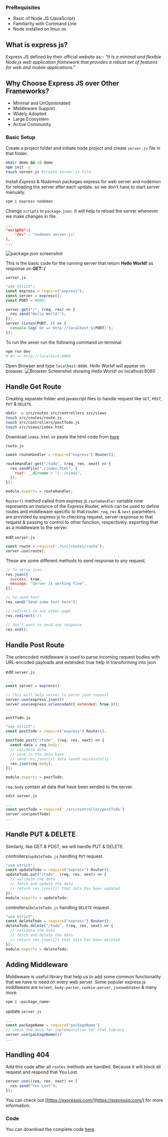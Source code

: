 ### PreRequisites

- Basic of Node JS (JavaScript)
- Familiarity with Command Line
- Node installed on linux os

## What is express js?

Express JS defined by their official website as:- _"It is a minimal and flexible Node.js web application framework that provides a robust set of features for web and mobile applications."_

## Why Choose Express JS over Other Frameworks?

- Minimal and UnOpinionated
- Middleware Support
- Widely Adopted
- Large Ecosystem
- Active Community

### Basic Setup

Create a project folder and initiate node project and create `server.js` file in that folder.

```bash
mkdir demo && cd demo
npm init -y
touch server.js #create server.js file
```

Install _Express_ & _Nodemon_ packages express for web server and nodemon for reloading the server after each update. so we don't have to start server
manually.

```bash
npm i express nodemon
```

Change `scripts` in `package.json`. It will help to reload the server whenever we make changes in file.

```json
...
"scripts":{
    "dev" : "nodemon server.js"
},
...
```

![package.json screenshot](https://dev-to-uploads.s3.amazonaws.com/uploads/articles/6fz1rxewna3w4dsyg09v.png)

This is the basic code for the running server that return **Hello World!** as response on **GET: /**

`server.js`

```javascript
"use strict";
const express = require("express");
const server = express();
const PORT = 8080;

server.get("/", (req, res) => {
  res.send("Hello World!");
});
server.listen(PORT, () => {
  console.log(`On => http://localhost:${PORT}`);
});
```

To run the sever run the following command on terminal.

```bash
npm run dev
# On => http://localhost:8080
```

Open Browser and type `localhost:8080`. _Hello World!_ will appear on browser.
![Browser Screenshot showing Hello World! on localhost:8080](https://dev-to-uploads.s3.amazonaws.com/uploads/articles/cd288tfrrjwsfw2e61v0.png)

## Handle Get Route

Creating separate folder and javascript files to handle request like `GET`, `POST`, `PUT` & `DELETE`.

```bash
mkdir -p src/routes src/controllers src/views
touch src/routes/route.js
touch src/controllers/postTodo.js
touch src/views/index.html
```

Download `index.html` or paste the html code from [here](https://github.com/thecaptaan/Blogs/blob/main/Express%20For%20Beginners/src/views/index.html)

`route.js`

```javascript
const routeHandler = require("express").Router();

routeHandler.get("/todo", (req, res, next) => {
  res.sendFile("./index.html", {
    root: __dirname + "/../views",
  });
});

module.exports = routeHandler;
```

`Router()` method called from express js.`routeHandler` variable now represents an instance of the Express Router, which can be used to define routes and middleware specific to that router. `req`, `res` & `next` parameters are provided by express js to checking request, server response to that request & passing to control to other function, respectively. exporting that as a middleware to the server.

edit `server.js`

```javascript
const route = require('./src/routes/route');
server.use(route);
```

These are some different methods to send response to any request.

```javascript
// To serve json
res.json({
  success: true,
  message: "Server is working fine",
});
```

```javascript
// to send text
res.send("Send some text here");
```

```javascript
// redirect to any other page
res.redirect('/)
```

```javascript
// don't want to send any response
res.end();
```

## Handle Post Route

The urlencoded middleware is used to parse incoming request bodies with URL-encoded payloads and extended: true help in transforming into json

edit `server.js`

```javascript
...
const server = express()

// this will help server to parse json request
server.use(express.json())
server.use(express.urlencoded({ extended: true }));
...
```

`postTodo.js`

```javascript
"use strict";
const postTodo = require("express").Router();

postTodo.post("/todo", (req, res, next) => {
  const data = req.body;
  // validate data
  // save in the data base
  // send res.json({}) data saved successfully
  res.json(req.body);
});

module.exports = postTodo;
```

`req.body` contain all data that have been sended to the server.

`edit server.js`

```javascript
...
const postTodo = require('./src/controller/postTodo')
server.use(postTodo)
...
```

## Handle PUT & DELETE

Similarly, like GET & POST, we will handle PUT & DELETE.

controllers/`updateTodo.js` handling `PUT` request.

```javascript
"use strict";
const updateTodo = require("express").Router();
updateTodo.put("/todo", (req, res, next) => {
  // validate the data
  // fetch and update the data
  // return res.json({}) that data has been updated
});
module.exports = updateTodo;
```

controllers/`deleteTodo.js` handling `DELETE` request.

```javascript
"use strict";
const deleteTodo = require("express").Router();
deleteTodo.delete("/todo", (req, res, next) => {
  // validate the data
  // fetch and delete the data
  // return res.json({}) that data has been deleted
});
module.exports = deleteTodo;
```

## Adding Middleware

Middleware is useful library that help us to add some common functionality that we have to need on every web server.
Some popular express js middleware are `helmet`, `body-parser`, `cookie-parser`, `jsonwebtoken` & many more.

```bash
npm i <package_name>
```

update `server.js`

```javascript
...
const packageName = require('packageName')
// check the docs for implementation for that library.
server.use(packageName())
...
```

## Handling 404

Add this code after all `routes` methods are handled. Because it will block all request and respond that You Lost.

```javascript
server.use((req, res, next) => {
  res.send("You Lost");
});
```

You can check out [https://expressjs.com/](https://expressjs.com/) for more information.
### Code

You can download the complete code [here](https://github.com/thecaptaan/Blogs/tree/main/Express%20For%20Beginners).
